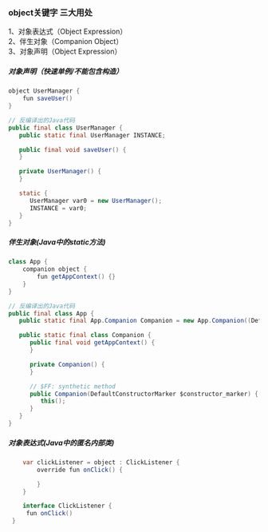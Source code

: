 ### object关键字 三大用处
1、对象表达式（Object Expression）  
2、伴生对象（Companion Object）  
3、对象声明（Object Expression）  



##### 对象声明（快速单例/不能包含构造）
```Java
object UserManager {
    fun saveUser()
}

// 反编译出的Java代码
public final class UserManager {
   public static final UserManager INSTANCE;

   public final void saveUser() {
   }

   private UserManager() {
   }

   static {
      UserManager var0 = new UserManager();
      INSTANCE = var0;
   }
}
  ```

##### 伴生对象(Java中的static方法)

```Java
class App {
    companion object {
        fun getAppContext() {}
    }
}

// 反编译出的Java代码
public final class App {
   public static final App.Companion Companion = new App.Companion((DefaultConstructorMarker)null);

   public static final class Companion {
      public final void getAppContext() {
      }

      private Companion() {
      }

      // $FF: synthetic method
      public Companion(DefaultConstructorMarker $constructor_marker) {
         this();
      }
   }
}
```

##### 对象表达式(Java中的匿名内部类)
```Java
    var clickListener = object : ClickListener {
        override fun onClick() {

        }
    }

    interface ClickListener {
     fun onClick()
 }
```
